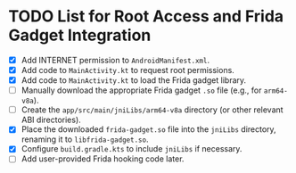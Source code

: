 # TODO List for Root Access and Frida Gadget Integration

- [x] Add INTERNET permission to `AndroidManifest.xml`.
- [x] Add code to `MainActivity.kt` to request root permissions.
- [x] Add code to `MainActivity.kt` to load the Frida gadget library.
- [ ] Manually download the appropriate Frida gadget `.so` file (e.g., for `arm64-v8a`).
- [ ] Create the `app/src/main/jniLibs/arm64-v8a` directory (or other relevant ABI directories).
- [x] Place the downloaded `frida-gadget.so` file into the `jniLibs` directory, renaming it to `libfrida-gadget.so`.
- [x] Configure `build.gradle.kts` to include `jniLibs` if necessary.
- [ ] Add user-provided Frida hooking code later.
